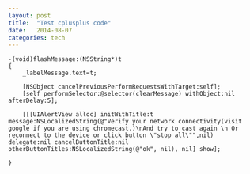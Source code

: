```yaml
---
layout: post
title:  "Test cplusplus code"
date:   2014-08-07 
categories: tech
---
```



    -(void)flashMessage:(NSString*)t
	{
		_labelMessage.text=t;
		
		[NSObject cancelPreviousPerformRequestsWithTarget:self];
		[self performSelector:@selector(clearMessage) withObject:nil afterDelay:5];
				
		[[[UIAlertView alloc] initWithTitle:t message:NSLocalizedString(@"Verify your network connectivity(visit google if you are using chromecast.)\nAnd try to cast again \n Or reconnect to the device or click button \"stop all\"",nil) delegate:nil cancelButtonTitle:nil otherButtonTitles:NSLocalizedString(@"ok", nil), nil] show];
	
	}
